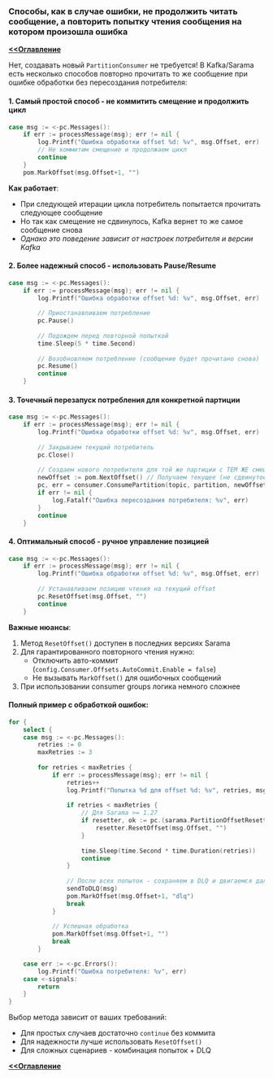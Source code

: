 
### Способы, как в случае ошибки, не продолжить читать сообщение, а повторить попытку чтения сообщения на котором произошла ошибка

**[<<Оглавление](../../../TableOfContents.md)**

Нет, создавать новый `PartitionConsumer` не требуется! В Kafka/Sarama есть несколько способов повторно прочитать то же сообщение при ошибке обработки без пересоздания потребителя:

#### 1. Самый простой способ - не коммитить смещение и продолжить цикл

```go
case msg := <-pc.Messages():
    if err := processMessage(msg); err != nil {
        log.Printf("Ошибка обработки offset %d: %v", msg.Offset, err)
        // Не коммитим смещение и продолжаем цикл
        continue
    }
    pom.MarkOffset(msg.Offset+1, "")
```

**Как работает**:
- При следующей итерации цикла потребитель попытается прочитать следующее сообщение
- Но так как смещение не сдвинулось, Kafka вернет то же самое сообщение снова
- *Однако это поведение зависит от настроек потребителя и версии Kafka*

#### 2. Более надежный способ - использовать Pause/Resume

```go
case msg := <-pc.Messages():
    if err := processMessage(msg); err != nil {
        log.Printf("Ошибка обработки offset %d: %v", msg.Offset, err)
        
        // Приостанавливаем потребление
        pc.Pause()
        
        // Подождем перед повторной попыткой
        time.Sleep(5 * time.Second)
        
        // Возобновляем потребление (сообщение будет прочитано снова)
        pc.Resume()
        continue
    }
```

#### 3. Точечный перезапуск потребления для конкретной партиции

```go
case msg := <-pc.Messages():
    if err := processMessage(msg); err != nil {
        log.Printf("Ошибка обработки offset %d: %v", msg.Offset, err)
        
        // Закрываем текущий потребитель
        pc.Close()
        
        // Создаем нового потребителя для той же партиции с ТЕМ ЖЕ смещением
        newOffset := pom.NextOffset() // Получаем текущее (не сдвинутое) смещение
        pc, err = consumer.ConsumePartition(topic, partition, newOffset)
        if err != nil {
            log.Fatalf("Ошибка пересоздания потребителя: %v", err)
        }
        continue
    }
```

#### 4. Оптимальный способ - ручное управление позицией

```go
case msg := <-pc.Messages():
    if err := processMessage(msg); err != nil {
        log.Printf("Ошибка обработки offset %d: %v", msg.Offset, err)
        
        // Устанавливаем позицию чтения на текущий offset
        pc.ResetOffset(msg.Offset, "")
        continue
    }
```

**Важные нюансы**:
1. Метод `ResetOffset()` доступен в последних версиях Sarama
2. Для гарантированного повторного чтения нужно:
   - Отключить авто-коммит (`config.Consumer.Offsets.AutoCommit.Enable = false`)
   - Не вызывать `MarkOffset()` для ошибочных сообщений
3. При использовании consumer groups логика немного сложнее

#### Полный пример с обработкой ошибок:

```go
for {
    select {
    case msg := <-pc.Messages():
        retries := 0
        maxRetries := 3
        
        for retries < maxRetries {
            if err := processMessage(msg); err != nil {
                retries++
                log.Printf("Попытка %d для offset %d: %v", retries, msg.Offset, err)
                
                if retries < maxRetries {
                    // Для Sarama >= 1.27
                    if resetter, ok := pc.(sarama.PartitionOffsetResetter); ok {
                        resetter.ResetOffset(msg.Offset, "")
                    }
                    
                    time.Sleep(time.Second * time.Duration(retries))
                    continue
                }
                
                // После всех попыток - сохраняем в DLQ и двигаемся дальше
                sendToDLQ(msg)
                pom.MarkOffset(msg.Offset+1, "dlq")
                break
            }
            
            // Успешная обработка
            pom.MarkOffset(msg.Offset+1, "")
            break
        }

    case err := <-pc.Errors():
        log.Printf("Ошибка потребителя: %v", err)
    case <-signals:
        return
    }
}
```

Выбор метода зависит от ваших требований:
- Для простых случаев достаточно `continue` без коммита
- Для надежности лучше использовать `ResetOffset()`
- Для сложных сценариев - комбинация попыток + DLQ

**[<<Оглавление](../../../TableOfContents.md)**